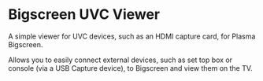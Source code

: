 <!--
- SPDX-FileCopyrightText: None
- SPDX-License-Identifier: CC0-1.0
-->

# Bigscreen UVC Viewer
A simple viewer for UVC devices, such as an HDMI capture card, for Plasma Bigscreen.

Allows you to easily connect external devices, such as set top box or console (via a USB Capture device), to Bigscreen and view them on the TV.